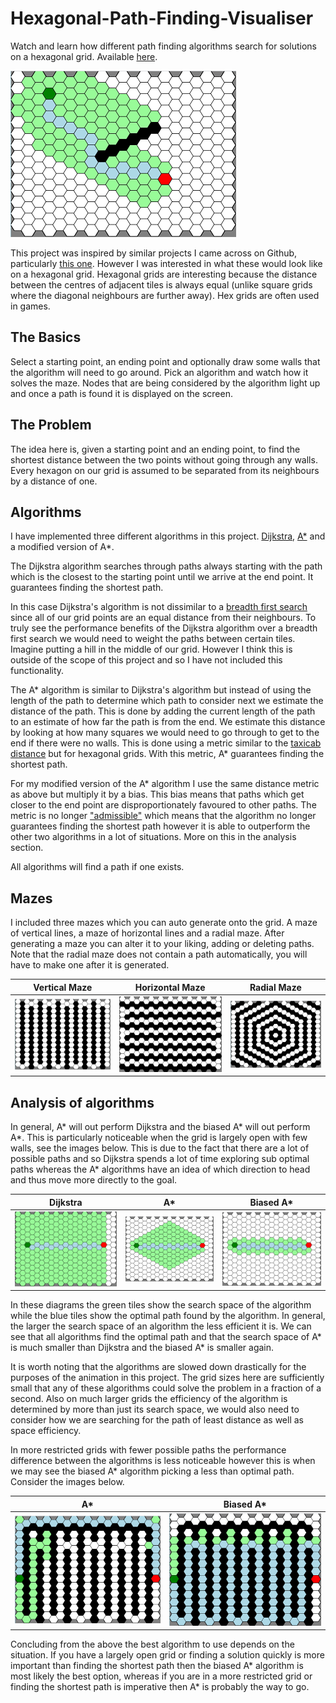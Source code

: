 # Hexagonal-Path-Finding-Visualiser

Watch and learn how different path finding algorithms search for solutions on a
hexagonal grid. Available
[here](https://rory-sullivan.github.io/Hexagonal-Path-Finding-Visualiser/).

![basic image](./images/basic.png)

This project was inspired by similar projects I came across on Github,
particularly
[this one](https://github.com/clementmihailescu/Pathfinding-Visualizer). However
I was interested in what these would look like on a hexagonal grid. Hexagonal
grids are interesting because the distance between the centres of adjacent tiles
is always equal (unlike square grids where the diagonal neighbours are further
away). Hex grids are often used in games.

## The Basics

Select a starting point, an ending point and optionally draw some walls that the
algorithm will need to go around. Pick an algorithm and watch how it solves the
maze. Nodes that are being considered by the algorithm light up and once a path
is found it is displayed on the screen.

## The Problem

The idea here is, given a starting point and an ending point, to find the
shortest distance between the two points without going through any walls. Every
hexagon on our grid is assumed to be separated from its neighbours by a distance
of one.

## Algorithms

I have implemented three different algorithms in this project.
[Dijkstra](https://en.wikipedia.org/wiki/Dijkstra%27s_algorithm),
[A\*](https://en.wikipedia.org/wiki/A*_search_algorithm) and a modified version
of A\*.

The Dijkstra algorithm searches through paths always starting with the path
which is the closest to the starting point until we arrive at the end point. It
guarantees finding the shortest path.

In this case Dijkstra's algorithm is not dissimilar to a
[breadth first search](https://en.wikipedia.org/wiki/Breadth-first_search) since
all of our grid points are an equal distance from their neighbours. To truly see
the performance benefits of the Dijkstra algorithm over a breadth first search
we would need to weight the paths between certain tiles. Imagine putting a hill
in the middle of our grid. However I think this is outside of the scope of this
project and so I have not included this functionality.

The A\* algorithm is similar to Dijkstra's algorithm but instead of using the
length of the path to determine which path to consider next we estimate the
distance of the path. This is done by adding the current length of the path to
an estimate of how far the path is from the end. We estimate this distance by
looking at how many squares we would need to go through to get to the end if
there were no walls. This is done using a metric similar to the
[taxicab distance](https://en.wikipedia.org/wiki/Taxicab_geometry) but for
hexagonal grids. With this metric, A\* guarantees finding the shortest path.

For my modified version of the A\* algorithm I use the same distance metric as
above but multiply it by a bias. This bias means that paths which get closer to
the end point are disproportionately favoured to other paths. The metric is no
longer ["admissible"](https://en.wikipedia.org/wiki/Admissible_heuristic) which
means that the algorithm no longer guarantees finding the shortest path however
it is able to outperform the other two algorithms in a lot of situations. More
on this in the analysis section.

All algorithms will find a path if one exists.

## Mazes

I included three mazes which you can auto generate onto the grid. A maze of
vertical lines, a maze of horizontal lines and a radial maze. After generating a
maze you can alter it to your liking, adding or deleting paths. Note that the
radial maze does not contain a path automatically, you will have to make one
after it is generated.

| Vertical Maze                               | Horizontal Maze                                 | Radial Maze                             |
| ------------------------------------------- | ----------------------------------------------- | --------------------------------------- |
| ![vertical maze](./images/verticalMaze.png) | ![horizontal maze](./images/horizontalMaze.png) | ![radial maze](./images/radialMaze.png) |

## Analysis of algorithms

In general, A* will out perform Dijkstra and the biased A* will out perform A*.
This is particularly noticeable when the grid is largely open with few walls,
see the images below. This is due to the fact that there are a lot of possible
paths and so Dijkstra spends a lot of time exploring sub optimal paths whereas
the A* algorithms have an idea of which direction to head and thus move more
directly to the goal.

| Dijkstra                                         | A\*                                     | Biased A\*                                           |
| ------------------------------------------------ | --------------------------------------- | ---------------------------------------------------- |
| ![dijkstra open demo](./images/openDijkstra.png) | ![A* open demo](./images/openAStar.png) | ![biased A* open demo](./images/openBiasedAStar.png) |

In these diagrams the green tiles show the search space of the algorithm while
the blue tiles show the optimal path found by the algorithm. In general, the
larger the search space of an algorithm the less efficient it is. We can see
that all algorithms find the optimal path and that the search space of A* is
much smaller than Dijkstra and the biased A* is smaller again.

It is worth noting that the algorithms are slowed down drastically for the
purposes of the animation in this project. The grid sizes here are sufficiently
small that any of these algorithms could solve the problem in a fraction of a
second. Also on much larger grids the efficiency of the algorithm is determined
by more than just its search space, we would also need to consider how we are
searching for the path of least distance as well as space efficiency.

In more restricted grids with fewer possible paths the performance difference
between the algorithms is less noticeable however this is when we may see the
biased A\* algorithm picking a less than optimal path. Consider the images
below.

| A\*                                               | Biased A\*                                                    |
| ------------------------------------------------- | ------------------------------------------------------------- |
| ![restricted grid A*](./images/longPathAStar.png) | ![restricted grid biasedA*](./images/longPathBiasedAStar.png) |

Concluding from the above the best algorithm to use depends on the situation. If
you have a largely open grid or finding a solution quickly is more important
than finding the shortest path then the biased A* algorithm is most likely the
best option, whereas if you are in a more restricted grid or finding the
shortest path is imperative then A* is probably the way to go.
